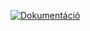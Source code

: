 [![Dokumentáció](https://img.shields.io/badge/Dokument%C3%A1ci%C3%B3-https%3A%2F%2Fmwzx0d-ff-hft--2021222.netlify.app%2F%23%2F-lightgrey?style=for-the-badge&logo=appveyor)](https://mwzx0d-ff-hft-2021222.netlify.app/#/)
